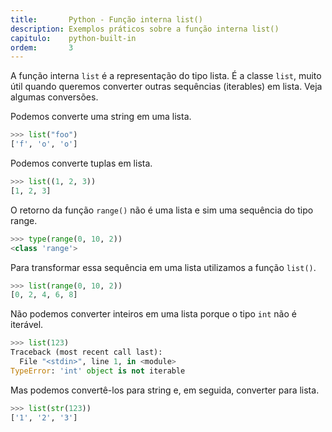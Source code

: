 ```yaml
---
title:       Python - Função interna list()
description: Exemplos práticos sobre a função interna list()
capitulo:    python-built-in
ordem:       3
---
```


A função interna `list` é a representação do tipo lista. É a classe `list`, muito útil quando queremos converter outras
sequências (iterables) em lista. Veja algumas conversões.

Podemos converte uma string em uma lista.

```python
>>> list("foo")
['f', 'o', 'o']
```

Podemos converte tuplas em lista.

```python
>>> list((1, 2, 3))
[1, 2, 3]
```

O retorno da função `range()` não é uma lista e sim uma sequência do tipo range.

```python
>>> type(range(0, 10, 2))
<class 'range'>
```

Para transformar essa sequência em uma lista utilizamos a função `list()`.

```python
>>> list(range(0, 10, 2))
[0, 2, 4, 6, 8]
```

Não podemos converter inteiros em uma lista porque o tipo `int` não é iterável.

```python
>>> list(123)
Traceback (most recent call last):
  File "<stdin>", line 1, in <module>
TypeError: 'int' object is not iterable
```

Mas podemos convertê-los para string e, em seguida, converter para lista.

```python
>>> list(str(123))
['1', '2', '3']
```
